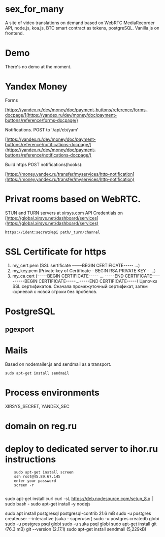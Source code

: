 # sex_for_many
A site of video translations on demand based on WebRTC MediaRecorder API, node.js, koa.js, BTC smart contract as tokens, postgreSQL.
Vanilla.js on frontend.

# Demo

There's no demo at the moment.

# Yandex Money

Forms

[https://yandex.ru/dev/money/doc/payment-buttons/reference/forms-docpage/](https://yandex.ru/dev/money/doc/payment-buttons/reference/forms-docpage/)

Notifications. POST to '/api/cb/yam'

[https://yandex.ru/dev/money/doc/payment-buttons/reference/notifications-docpage/](https://yandex.ru/dev/money/doc/payment-buttons/reference/notifications-docpage/)

 Build https POST notifications(hooks):
 
[https://money.yandex.ru/transfer/myservices/http-notification](https://money.yandex.ru/transfer/myservices/http-notification)

# Privat rooms based on WebRTC.

STUN and TURN servers at xirsys.com
API Credentials on [https://global.xirsys.net/dashboard/services](https://global.xirsys.net/dashboard/services) 

``` https://ident:secret@api path/_turn/channel ```

# SSL Certificate for https

1. my_cert.pem (SSL sertificate -----BEGIN CERTIFICATE----- ...)
2. my_key.pem (Private key of Certificate - BEGIN RSA PRIVATE KEY - ...)
3. my_ca.cert (-----BEGIN CERTIFICATE----- ... -----END CERTIFICATE----------BEGIN CERTIFICATE-----...-----END CERTIFICATE-----)
 Цепочка SSL сертификатов. Сначала промежуточный сертификат, затем корневой с новой строки без пробелов.

# PostgreSQL

## pgexport

# Mails

Based on nodemailer.js and sendmail as a transport.

``` sudo apt-get install sendmail ```

# Process environments

XIRSYS_SECRET, YANDEX_SEC

# domain on reg.ru

# deploy to dedicated server to ihor.ru instructions

``` 
    sudo apt-get install screen 
    ssh root@45.89.67.145 
    enter your password
    screen -r 
    
```
sudo apt-get install curl
curl -sL https://deb.nodesource.com/setup_8.x | sudo bash -
sudo apt-get install -y nodejs

sudo apt install postgresql postgresql-contrib
21.6 mB
sudo -u postgres createuser --interactive
(suka - superuser)
sudo -u postgres createdb globi
sudo -u postgres psql globi
sudo -u suka psql globi
sudo apt-get install git (76.3 mB)
git --version (2.17.1)
sudo apt-get install sendmail (5,229kB)
